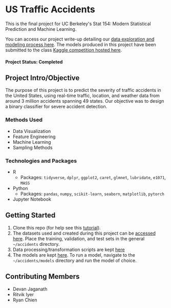 # US Traffic Accidents 
This is the final project for UC Berkeley's Stat 154: Modern Statistical Prediction and Machine Learning. 

You can access our project write-up detailing our [data exploration and modeling process here](https://docs.google.com/document/d/1PjUDqpe5N5x2NrxIcIoJ_JW96UhzMZYn4rsMwpFlmDo/edit?usp=sharing). The models produced in this project have been submitted to the class [Kaggle competition hosted here](https://www.kaggle.com/c/stat154-final-project/data). 

#### Project Status: Completed

## Project Intro/Objective
The purpose of this project is to predict the severity of traffic accidents in the United States, using real-time traffic, location, and weather data from around 3 million accidents spanning 49 states. Our objective was to design a binary classifier for severe accident detection. 

### Methods Used
* Data Visualization
* Feature Engineering 
* Machine Learning
* Sampling Methods

### Technologies and Packages
* R 
  * Packages: `tidyverse`, `dplyr`, `ggplot2`, `caret`, `glmnet`, `lubridate`, `e1071`, `MASS`
* Python
  * Packages: `pandas`, `numpy`, `scikit-learn`, `seaborn`, `matplotlib`, `pytorch`
* Jupyter Notebook 

## Getting Started

1. Clone this repo (for help see this [tutorial](https://help.github.com/articles/cloning-a-repository/)).
2. The datasets used and created during this project can be [accessed here](https://drive.google.com/drive/folders/1BzlvO6ZKXbegKGTDH_BlpqBIvN2WECmj?usp=sharing). Place the training, validation, and test sets in the general `~/accidents` directory. 
3. Data processing/transformation scripts are kept [here](https://github.com/ritvik-iyer/accidents/tree/main/data-cleaning)
4. The models are kept [here](https://github.com/ritvik-iyer/accidents/tree/main/models). To run a model, navigate to the `~/accidents/models` directory and run the model of choice. 

## Contributing Members
* Devan Jaganath
* Ritvik Iyer
* Ryan Chien
